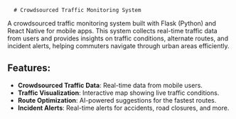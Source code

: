       # Crowdsourced Traffic Monitoring System

A crowdsourced traffic monitoring system built with Flask (Python) and React Native for mobile apps. This system collects real-time traffic data from users and provides insights on traffic conditions, alternate routes, and incident alerts, helping commuters navigate through urban areas efficiently.

## Features:
- **Crowdsourced Traffic Data**: Real-time data from mobile users.
- **Traffic Visualization**: Interactive map showing live traffic conditions.
- **Route Optimization**: AI-powered suggestions for the fastest routes.
- **Incident Alerts**: Real-time alerts for accidents, road closures, and more.
